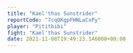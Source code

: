 ```yaml
---
title: "Kael'thas Sunstrider"
reportCode: "7cqQKgpFHNLaCxPy"
player: "Pititbibi"
fight: "Kael'thas Sunstrider"
date: 2021-11-08T19:49:23.146000+00:00
---
```

